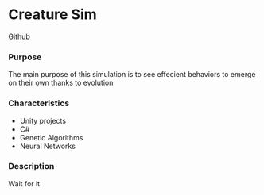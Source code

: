 Creature Sim
========================

[Github](https://github.com/merry-goblin/creature-sim)

### Purpose

The main purpose of this simulation is to see effecient behaviors to emerge on their own thanks to evolution

### Characteristics

- Unity projects
- C#
- Genetic Algorithms
- Neural Networks

### Description

Wait for it

